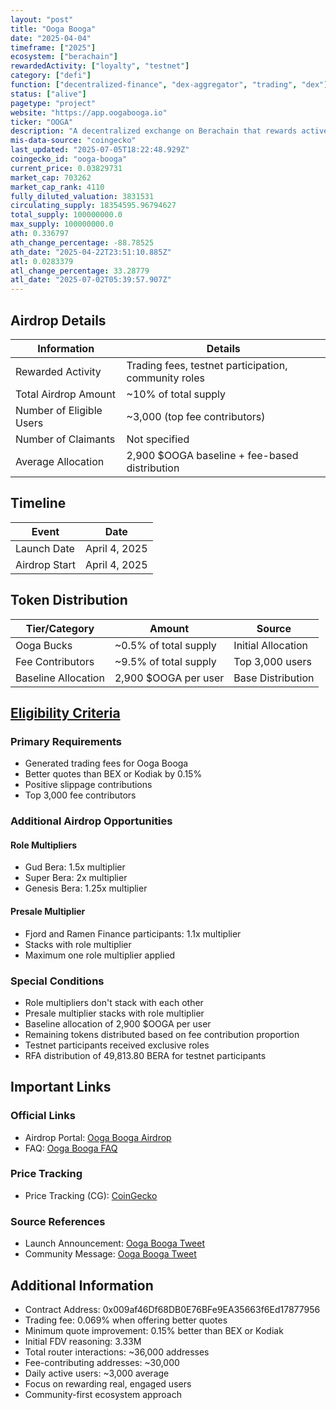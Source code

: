 ```yaml
---
layout: "post"
title: "Ooga Booga"
date: "2025-04-04"
timeframe: ["2025"]
ecosystem: ["berachain"]
rewardedActivity: ["loyalty", "testnet"]
category: ["defi"]
function: ["decentralized-finance", "dex-aggregator", "trading", "dex"]
status: ["alive"]
pagetype: "project"
website: "https://app.oogabooga.io"
ticker: "OOGA"
description: "A decentralized exchange on Berachain that rewards active traders and community members through a fee-based airdrop system, with special recognition for early testnet participants."
mis-data-source: "coingecko"
last_updated: "2025-07-05T18:22:48.929Z"
coingecko_id: "ooga-booga"
current_price: 0.03829731
market_cap: 703262
market_cap_rank: 4110
fully_diluted_valuation: 3831531
circulating_supply: 18354595.96794627
total_supply: 100000000.0
max_supply: 100000000.0
ath: 0.336797
ath_change_percentage: -88.78525
ath_date: "2025-04-22T23:51:10.885Z"
atl: 0.0283379
atl_change_percentage: 33.28779
atl_date: "2025-07-02T05:39:57.907Z"
---
```


## Airdrop Details

| Information              | Details                                                     |
| ------------------------ | ----------------------------------------------------------- |
| Rewarded Activity        | Trading fees, testnet participation, community roles        |
| Total Airdrop Amount     | ~10% of total supply                                        |
| Number of Eligible Users | ~3,000 (top fee contributors)                               |
| Number of Claimants      | Not specified                                               |
| Average Allocation       | 2,900 $OOGA baseline + fee-based distribution               |

## Timeline

| Event               | Date                                           |
| ------------------- | ---------------------------------------------- |
| Launch Date         | April 4, 2025                                  |
| Airdrop Start       | April 4, 2025                                  |

## Token Distribution

| Tier/Category      | Amount                                   | Source                    |
| ------------------ | ---------------------------------------- | ------------------------- |
| Ooga Bucks         | ~0.5% of total supply                    | Initial Allocation       |
| Fee Contributors   | ~9.5% of total supply                    | Top 3,000 users          |
| Baseline Allocation| 2,900 $OOGA per user                     | Base Distribution        |

## [Eligibility Criteria](https://app.oogabooga.io/airdrop)

### Primary Requirements

- Generated trading fees for Ooga Booga
- Better quotes than BEX or Kodiak by 0.15%
- Positive slippage contributions
- Top 3,000 fee contributors

### Additional Airdrop Opportunities

#### Role Multipliers
- Gud Bera: 1.5x multiplier
- Super Bera: 2x multiplier
- Genesis Bera: 1.25x multiplier

#### Presale Multiplier
- Fjord and Ramen Finance participants: 1.1x multiplier
- Stacks with role multiplier
- Maximum one role multiplier applied

### Special Conditions

- Role multipliers don't stack with each other
- Presale multiplier stacks with role multiplier
- Baseline allocation of 2,900 $OOGA per user
- Remaining tokens distributed based on fee contribution proportion
- Testnet participants received exclusive roles
- RFA distribution of 49,813.80 BERA for testnet participants

## Important Links

### Official Links

- Airdrop Portal: [Ooga Booga Airdrop](https://app.oogabooga.io/airdrop)
- FAQ: [Ooga Booga FAQ](https://0xoogabooga.notion.site/faq)

### Price Tracking

- Price Tracking (CG): [CoinGecko](https://www.coingecko.com/en/coins/ooga-booga)

### Source References

- Launch Announcement: [Ooga Booga Tweet](https://x.com/0xoogabooga/status/1907947831895486568)
- Community Message: [Ooga Booga Tweet](https://x.com/0xoogabooga/status/1907922854991045061)

## Additional Information

- Contract Address: 0x009af46Df68DB0E76BFe9EA35663f6Ed17877956
- Trading fee: 0.069% when offering better quotes
- Minimum quote improvement: 0.15% better than BEX or Kodiak
- Initial FDV reasoning: 3.33M
- Total router interactions: ~36,000 addresses
- Fee-contributing addresses: ~30,000
- Daily active users: ~3,000 average
- Focus on rewarding real, engaged users
- Community-first ecosystem approach